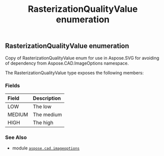 ﻿---
title: RasterizationQualityValue enumeration
second_title: Aspose.CAD for Python via .NET API References
description: 
type: docs
weight: 490
url: /python-net/aspose.cad.imageoptions/rasterizationqualityvalue/
is_root: false
---

## RasterizationQualityValue enumeration

Copy of RasterizationQualityValue enum for use in Aspose.SVG for 
avoiding of dependency from Aspose.CAD.ImageOptions namespace.



The RasterizationQualityValue type exposes the following members:

### Fields
| Field | Description |
| :- | :- |
| LOW | The low |
| MEDIUM | The medium |
| HIGH | The high |



### See Also
* module [`aspose.cad.imageoptions`](..)
